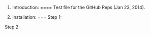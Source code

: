 1. Introduction:
====
Test file for the GitHub Reps (Jan 23, 2014).

2. Installation:
===
Step 1:

Step 2:
